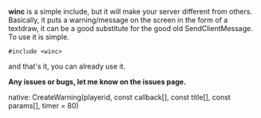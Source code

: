 **winc** is a simple include, but it will make your server different from others. Basically, it puts a warning/message on the screen in the form of a textdraw, it can be a good substitute for the good old SendClientMessage. To use it is simple.

`#include <winc>`

and that's it, you can already use it.

__Any issues or bugs, let me know on the issues page.__

native: CreateWarning(playerid, const callback[], const title[], const params[], timer = 80)

